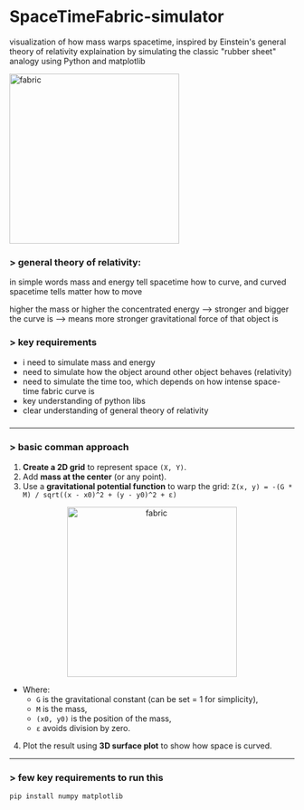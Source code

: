 # SpaceTimeFabric-simulator
visualization of how mass warps spacetime, inspired by Einstein's general theory of relativity
explaination by simulating the classic "rubber sheet" analogy using Python and matplotlib

<img src="https://github.com/user-attachments/assets/612d0a63-2c65-4b07-909e-79b44b3d0340" alt="fabric" width="300"/>

###

### > general theory of relativity:
in simple words mass and energy tell spacetime how to curve, and curved spacetime tells matter how to move

higher the mass or higher the concentrated energy --> stronger and bigger the curve is --> means more stronger gravitational force of that object is


### 

### > key requirements 
- i need to simulate mass and energy 
- need to simulate how the object around other object behaves (relativity) 
- need to simulate the time too, which depends on how intense space-time fabric curve is  
- key understanding of python libs
- clear understanding of general theory of relativity

###
---

### > basic comman approach
1. **Create a 2D grid** to represent space `(X, Y)`.
2. Add **mass at the center** (or any point).
3. Use a **gravitational potential function** to warp the grid: ```Z(x, y) = -(G * M) / sqrt((x - x0)^2 + (y - y0)^2 + ε)```

<p align="center">
  <img src="https://github.com/user-attachments/assets/0031a818-8d28-4e80-8bb3-8a4fa2423a48" alt="fabric" width="300"/>
</p>

- Where:
  - `G` is the gravitational constant (can be set = 1 for simplicity),
  - `M` is the mass,
  - `(x0, y0)` is the position of the mass,
  - `ε` avoids division by zero.

4. Plot the result using **3D surface plot** to show how space is curved.


---
### > few key requirements to run this

```bash
pip install numpy matplotlib 
```


